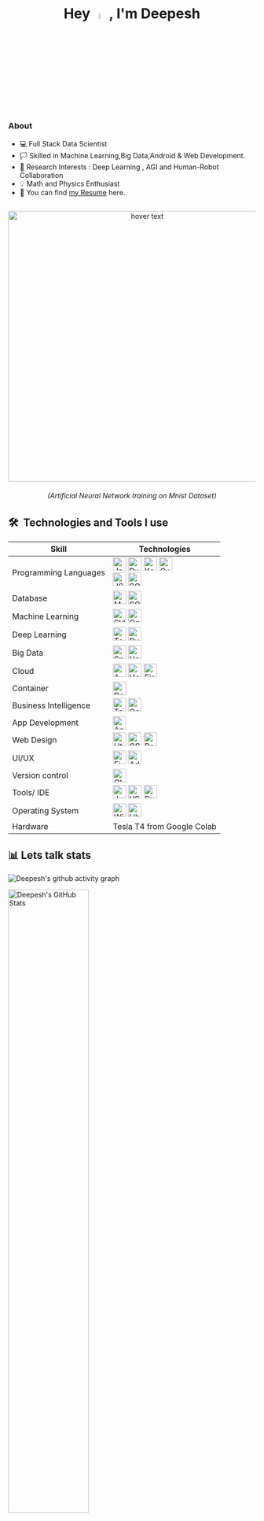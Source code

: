 <h1 align="center"> Hey <img width="5%" src="https://github.com/TheDudeThatCode/TheDudeThatCode/blob/master/Assets/Hi.gif"/>  , I'm Deepesh</h1>

### About 
- 💻 Full Stack Data Scientist
- 🏳 Skilled in Machine Learning,Big Data,Android & Web Development.
- 🔭 Research Interests : Deep Learning , AGI and Human-Robot Collaboration
- 💡 Math and Physics Enthusiast 
- 📃 You can find [my Resume](https://drive.google.com/file/d/1iwx4I-5DO1wUC4hDN3h3Rmho2esk5HoE/view?usp=sharing) here.

##

<p align="center">
  <img src="/Gifs/FearlessBewitchedGrouper-size_restricted.gif" width="550" title="hover text">
  <h6 align="center">(Artificial Neural Network training on Mnist Dataset)</h6>
</p>

##

## 🛠  Technologies and Tools I use

<!---This keeps the images aligned side to side-->
[tech_tools_anchor]: #--

<!---------------------------Table Starts from here --------------------------->

| Skill | Technologies| 
|---|---|
| Programming Languages | [<img src="https://img.shields.io/badge/Java-282C34?logo=java&logoColor=94bbe9" alt="Java logo" title="Java" height="27" />][tech_tools_anchor] [<img src="https://img.shields.io/badge/Python-282C34?logo=python&logoColor=F7DF1E" alt="Python logo" title="Python" height="27" />][tech_tools_anchor] [<img src="https://img.shields.io/badge/Kotlin-282C34?logo=kotlin&logoColor=766DB2" alt="Kotlin logo" title="Kotlin" height="27" />][tech_tools_anchor] [<img src="https://img.shields.io/badge/C++-282C34?logo=cplusplus&logoColor=00599C" alt="C++ logo" title="C++" height="27" />][tech_tools_anchor] <br> [<img src="https://img.shields.io/badge/Javascript-282C34?logo=Javascript&logoColor=F7DF1E" alt="JS logo" title="JS" height="27" />][tech_tools_anchor] [<img src="https://img.shields.io/badge/SQL-282C34?logo=&logoColor=4479A1" alt="SQL logo" title="SQL" height="27" />][tech_tools_anchor] |
| Database | [<img src="https://img.shields.io/badge/MySQL-282C34?logo=MySQL&logoColor=4479A1" alt="MySQL logo" title="MySQL" height="27" />][tech_tools_anchor] [<img src="https://img.shields.io/badge/SQLite-282C34?logo=SQLite&logoColor=003B57" alt="SQLite logo" title="SQLite logo" height="27" />][tech_tools_anchor] |
| Machine Learning | [<img src="https://img.shields.io/badge/Scikit Learn-282C34?logo=scikit-learn&logoColor=F7931EC" alt="Sklearn logo" title="SkLearn" height="27" />][tech_tools_anchor] [<img src="https://img.shields.io/badge/OpenCV-282C34?logo=opencv&logoColor=ff2d23" alt="OpenCv logo" title="OpenCV" height="27" />][tech_tools_anchor] |
| Deep Learning | [<img src="https://img.shields.io/badge/Tensorflow-282C34?logo=Tensorflow&logoColor=FF6F00" alt="Tensorflow logo" title="Tensorflow" height="27" />][tech_tools_anchor] [<img src="https://img.shields.io/badge/Pytorch-282C34?logo=pytorch&logoColor=EE4C2C" alt="Pytorch logo" title="Pytorch" height="27" />][tech_tools_anchor]  |
| Big Data | [<img src="https://img.shields.io/badge/Spark-282C34?logo=apache-spark&logoColor=E25A1C" alt="Spark logo" title="Spark" height="27" />][tech_tools_anchor]  [<img src="https://img.shields.io/badge/Hadoop-282C34?logo=apache-hive&logoColor=FDEE21" alt="Hadoop logo" title="Hadoop" height="27" />][tech_tools_anchor] |
| Cloud | [<img src="https://img.shields.io/badge/AWS-282C34?logo=Amazon AWS&logoColor=#FF9900" alt="AWS logo" title="AWS" height="27" />][tech_tools_anchor] [<img src="https://img.shields.io/badge/Heroku-282C34?logo=Heroku&logoColor=#6e0cf7" alt="Heroku logo" title="Heroku" height="27" />][tech_tools_anchor] [<img src="https://img.shields.io/badge/Firebase-282C34?logo=Firebase&logoColor=FFCA28" alt="Firebase logo" title="Firebase" height="27" />][tech_tools_anchor] |
| Container | [<img src="https://img.shields.io/badge/Docker-282C34?logo=Docker&logoColor=2496ED" alt="Docker logo" title="Docker" height="27" />][tech_tools_anchor] |
| Business Intelligence | [<img src="https://img.shields.io/badge/Tableau-282C34?logo=Tableau&logoColor=E97627" alt="Tableau logo" title="Tableau" height="27" />][tech_tools_anchor] [<img src="https://img.shields.io/badge/Google Analytics-282C34?logo=Google Analytics&logoColor=E37400" alt="Google Analytics" title="Google Analytics" height="27" />][tech_tools_anchor] |
| App Development | [<img src="https://img.shields.io/badge/Android-282C34?logo=Android&logoColor=3DDC84" alt="Android logo" title="Android" height="27" />][tech_tools_anchor] |
| Web Design | [<img src="https://img.shields.io/badge/HTML-282C34?logo=Html5&logoColor=E34F26" alt="Html logo" title="Html" height="27" />][tech_tools_anchor] [<img src="https://img.shields.io/badge/CSS-282C34?logo=Css3&logoColor=1572B6" alt="CSS logo" title="CSS" height="27" />][tech_tools_anchor] [<img src="https://img.shields.io/badge/React-282C34?logo=React&logoColor=61DAFB" alt="React logo" title="React" height="27" />][tech_tools_anchor] |
| UI/UX | [<img src="https://img.shields.io/badge/Figma-282C34?logo=Figma&logoColor=F24E1E" alt="Figma" title="Figma Logo" height="27" />][tech_tools_anchor] [<img src="https://img.shields.io/badge/AdobeXD-282C34?logo=AdobeXd&logoColor=FF61F6" alt="Adobe XD" title="Adobe XD" height="27" />][tech_tools_anchor] |
| Version control | [<img src="https://img.shields.io/badge/GIT-282C34?logo=Git&logoColor=F05032" alt="GIT" title="Git Logo" height="27" />][tech_tools_anchor] |
| Tools/ IDE | [<img src="https://img.shields.io/badge/Jupyter Notebook-282C34?logo=Jupyter&logoColor=F37626" alt="Jupyter Notebook" title="Jupter Notebook Logo" height="27" />][tech_tools_anchor] [<img src="https://img.shields.io/badge/VS Code-282C34?logo=Visual-studio-Code&logoColor=007ACC" alt="VS Code" title="VS Code Logo" height="27" />][tech_tools_anchor]  [<img src="https://img.shields.io/badge/Pycharm-282C34?logo=Pycharm&logoColor=000000" alt="Pycharm" title="Pycharm Logo" height="27" />][tech_tools_anchor] |
| Operating System | [<img src="https://img.shields.io/badge/Windows-282C34?logo=Windows&logoColor=0078D6" alt="Windows" title="Windows Logo" height="27" />][tech_tools_anchor] [<img src="https://img.shields.io/badge/Ubuntu-282C34?logo=Ubuntu&logoColor=E95420" alt="Ubuntu" title="Ubuntu Logo" height="27" />][tech_tools_anchor] |
| Hardware | Tesla T4 from Google Colab |

<!---------------------------Table Ends from here --------------------------->

## 📊 Lets talk stats

<!-- Refer - https://github.com/Ashutosh00710/github-readme-activity-graph -->
![Deepesh's github activity graph](https://activity-graph.herokuapp.com/graph?username=deepeshdm&theme=react-dark&area=true&color=ffffff)

<a href="https://github.com/deepeshdm">
  <img align="center" src="https://github-readme-stats.vercel.app/api?username=deepeshdm&show_icons=true&line_height=33&count_private=true&title_color=ffffff&text_color=c9cacc&icon_color=5bcdec&bg_color=0d1117" alt="Deepesh's GitHub Stats" width="57%" />
</a>


## Connect with me
<p align="left">
<a href="https://twitter.com/deepeshmhatredm" target="blank">
  <img  width="50" height="50" align="center" src="https://www.vectorlogo.zone/logos/twitter/twitter-tile.svg" alt="deepeshmhatredm" />
  </a>
  &nbsp;
  <a href="https://mail.google.com/mail/?view=cm&source=mailto&to=[deepeshmhatre133@gmail.com]" target="blank">
  <img width="50" height="50" align="center" src="https://www.vectorlogo.zone/logos/gmail/gmail-tile.svg" alt="deepeshmhatredm" />
  </a>
  &nbsp;
  <a href="https://www.linkedin.com/in/deepeshdm/" target="blank">
  <img  width="50" height="50" align="center" src="https://www.vectorlogo.zone/logos/linkedin/linkedin-tile.svg" alt="deepeshmhatredm" />
  </a>
</p>


<h6>Disclaimer : The Images and Gifs used belong to their respective owners.</h6>
